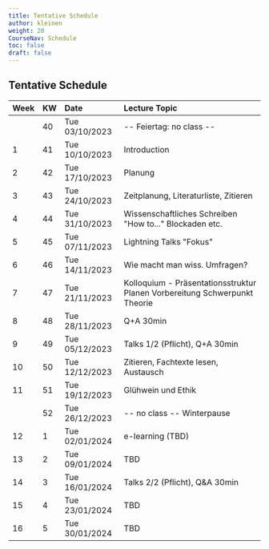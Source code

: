 ```yaml
---
title: Tentative Schedule
author: kleinen
weight: 20
CourseNav: Schedule
toc: false
draft: false
---
```


## Tentative Schedule


| Week | KW | Date           | Lecture Topic                                                              |
|:-----|:---|:---------------|:---------------------------------------------------------------------------|
|      | 40 | Tue 03/10/2023 | -- Feiertag: no class --                                                   |
| 1    | 41 | Tue 10/10/2023 | Introduction                                                               |
| 2    | 42 | Tue 17/10/2023 | Planung                                                                    |
| 3    | 43 | Tue 24/10/2023 | Zeitplanung, Literaturliste, Zitieren                                      |
| 4    | 44 | Tue 31/10/2023 | Wissenschaftliches Schreiben "How to..." Blockaden etc.                    |
| 5    | 45 | Tue 07/11/2023 | Lightning Talks "Fokus"                                                    |
| 6    | 46 | Tue 14/11/2023 | Wie macht man wiss. Umfragen?                                              |
| 7    | 47 | Tue 21/11/2023 | Kolloquium - Präsentationsstruktur Planen Vorbereitung Schwerpunkt Theorie |
| 8    | 48 | Tue 28/11/2023 | Q+A 30min                                                                  |
| 9    | 49 | Tue 05/12/2023 | Talks 1/2 (Pflicht),  Q+A 30min                                            |
| 10   | 50 | Tue 12/12/2023 | Zitieren, Fachtexte lesen, Austausch                                       |
| 11   | 51 | Tue 19/12/2023 | Glühwein und Ethik                                                         |
|      | 52 | Tue 26/12/2023 | -- no class -- Winterpause                                                 |
| 12   | 1  | Tue 02/01/2024 | e-learning (TBD)                                                           |
| 13   | 2  | Tue 09/01/2024 | TBD                                                                        |
| 14   | 3  | Tue 16/01/2024 | Talks 2/2 (Pflicht),   Q&A 30min                                           |
| 15   | 4  | Tue 23/01/2024 | TBD                                                                        |
| 16   | 5  | Tue 30/01/2024 | TBD                                                                        |


